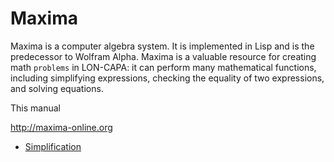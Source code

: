 Maxima
======

Maxima is a computer algebra system. It is implemented in Lisp and is the predecessor to Wolfram Alpha. Maxima is a valuable resource for creating math `problems` in LON-CAPA: it can perform many mathematical functions, including simplifying expressions, checking the equality of two expressions, and solving equations.

This manual

http://maxima-online.org

- [Simplification](simplification.md)

